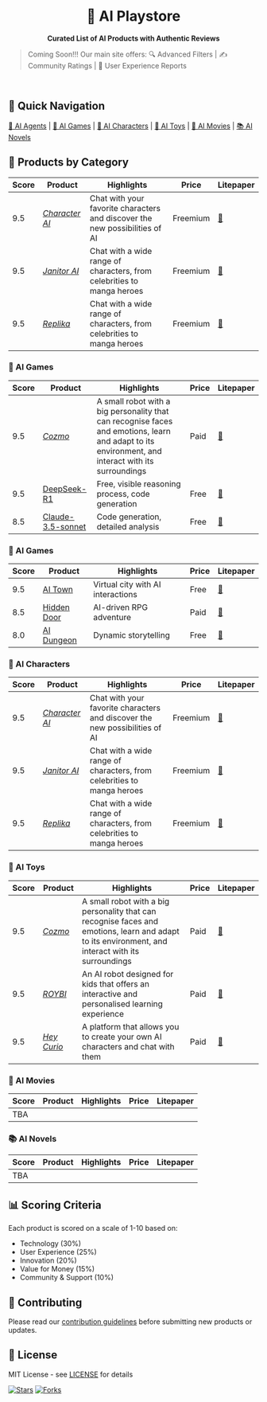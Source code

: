 <!-- <style>h1,h2,h3,h4 { border-bottom: 0; } </style> -->
<h1 align="center">
	🎠 AI Playstore 
</h1>

<p align="center">
<b> Curated List of AI Products with Authentic Reviews </b>
</p>

<!-- <p align="center">
	<a href="https://discord.gg/U7KEcGErtQ" target="_blank">
		<img src="https://img.shields.io/static/v1?label=Join&message=%20discord!&color=mediumslateblue">
	</a>
	<a href="https://twitter.com/e2b_dev" target="_blank">
		<img src="https://img.shields.io/twitter/follow/e2b.svg?logo=twitter">
	</a>
</p> -->

> Coming Soon!!! Our main site offers:
🔍 Advanced Filters | ✍️ Community Ratings | 📝 User Experience Reports

<!-- <p align="center">
👉 <a href="https://losdwind.github.io/ai-playstore/">Visit Full Review Site</a>
</p> -->

<br>

## 🚀 Quick Navigation

[🤖 AI Agents](#ai-agents) | [👾 AI Games](#ai-games) | [💞 AI Characters](#ai-characters) | [🧸 AI Toys](#ai-toys) | [🎥 AI Movies](#ai-movies) | [📚 AI Novels](#ai-novels)

## 🎯 Products by Category
| Score | Product | Highlights | Price | Litepaper |
|-------|---------|------------|--------|---------|
| 9.5 | [*Character AI*](https://character.ai) | Chat with your favorite characters and discover the new possibilities of AI | Freemium | [📄](./characters/character-ai.md) |
| 9.5 | [*Janitor AI*](https://janitorai.com/login) | Chat with a wide range of characters, from celebrities to manga heroes | Freemium | [📄](./characters/janitor-ai.md)	
| 9.5 | [*Replika*](https://replika.ai) | Chat with a wide range of characters, from celebrities to manga heroes | Freemium | [📄](./characters/replika.md)

### 👾 AI Games
| Score | Product | Highlights | Price | Litepaper |
|-------|---------|------------|--------|---------|
| 9.5 | [*Cozmo*](https://ankicozmorobot.com/) | A small robot with a big personality that can recognise faces and emotions, learn and adapt to its environment, and interact with its surroundings | Paid | [📄](./toys/cozmo.md)
| 9.5 | [DeepSeek-R1](https://deepseek.com) | Free, visible reasoning process, code generation | Free | [📄](./agents/deepseek-r1.md) |
| 8.5 | [Claude-3.5-sonnet](https://claude.ai) | Code generation, detailed analysis | Free | [📄](./agents/claude-3-sonnet.md) |

### 👾 AI Games
| Score | Product | Highlights | Price | Litepaper |
|-------|---------|------------|--------|---------|
| 9.5 | [AI Town](https://www.convex.dev/ai-town) | Virtual city with AI interactions | Free | [📄](./games/ai-town.md) |
| 8.5 | [Hidden Door](https://www.hiddendoor.co/) | AI-driven RPG adventure | Paid | [📄](./games/hidden-door.md) |
| 8.0 | [AI Dungeon](https://aidungeon.com/) | Dynamic storytelling | Free | [📄](./games/ai-dungeon.md) |

### 💞 AI Characters
| Score | Product | Highlights | Price | Litepaper |
|-------|---------|------------|--------|---------|
| 9.5 | [*Character AI*](https://character.ai) | Chat with your favorite characters and discover the new possibilities of AI | Freemium | [📄](./characters/character-ai.md)
| 9.5 | [*Janitor AI*](https://janitorai.com/login) | Chat with a wide range of characters, from celebrities to manga heroes | Freemium | [📄](./characters/janitor-ai.md)	
| 9.5 | [*Replika*](https://replika.ai) | Chat with a wide range of characters, from celebrities to manga heroes | Freemium | [📄](./characters/replika.md)

### 🧸 AI Toys
| Score | Product | Highlights | Price | Litepaper |
|-------|---------|------------|--------|---------|
| 9.5 | [*Cozmo*](https://ankicozmorobot.com/) | A small robot with a big personality that can recognise faces and emotions, learn and adapt to its environment, and interact with its surroundings | Paid | [📄](./toys/cozmo.md)
| 9.5 | [*ROYBI*](https://roybi.world) | An AI robot designed for kids that offers an interactive and personalised learning experience | Paid | [📄](./toys/roybi.md)
| 9.5 | [*Hey Curio*](https://heycurio.com/) | A platform that allows you to create your own AI characters and chat with them | Paid | [📄](./toys/hey-curio.md)

### 🎥 AI Movies
| Score | Product | Highlights | Price | Litepaper |
|-------|---------|------------|--------|---------|
|TBA|

### 📚 AI Novels
| Score | Product | Highlights | Price | Litepaper |
|-------|---------|------------|--------|---------|
|TBA|



## 📊 Scoring Criteria
Each product is scored on a scale of 1-10 based on:
- Technology (30%)
- User Experience (25%)
- Innovation (20%)
- Value for Money (15%)
- Community & Support (10%)

## 🤝 Contributing
Please read our [contribution guidelines](./CONTRIBUTING.md) before submitting new products or updates.

## 📜 License
MIT License - see [LICENSE](./LICENSE) for details

[![Stars](https://img.shields.io/github/stars/losdwind/ai-playstore?style=social)](https://github.com/yourusername/ai-playstore)
[![Forks](https://img.shields.io/github/forks/losdwind/ai-playstore?style=social)](https://github.com/yourusername/ai-playstore/fork)
